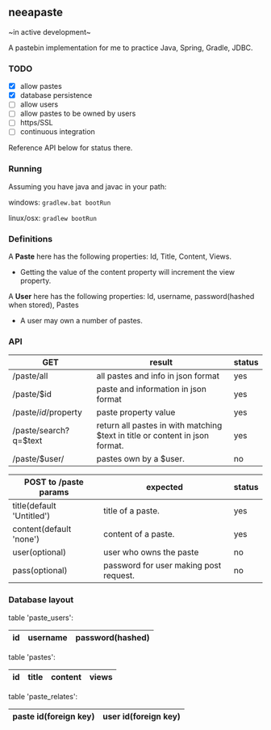 ## neeapaste

~in active development~

A pastebin implementation for me to practice Java, Spring, Gradle, JDBC.

### TODO
- [x] allow pastes
- [x] database persistence
- [ ] allow users
- [ ] allow pastes to be owned by users
- [ ] https/SSL
- [ ] continuous integration

Reference API below for status there.

### Running
Assuming you have java and javac in your path:

windows: `gradlew.bat bootRun`

linux/osx: `gradlew bootRun`

### Definitions
A **Paste** here has the following properties: Id, Title, Content, Views.
- Getting the value of the content property will increment the view property.

A **User** here has the following properties: Id, username, password(hashed when stored), Pastes
- A user may own a number of pastes.

### API
GET		| result |	status
--------|--------|---
/paste/all	| all pastes and info in json format | yes
/paste/$id	| paste and information in json format | yes
/paste/$id/$property | paste property value | yes
/paste/search?q=$text	| return all pastes in with matching $text in title or content in json format. | yes
/paste/$user/ | pastes own by a $user. | no

POST to /paste params	| expected | status
------------------------|----------|----
title(default 'Untitled')   | title of a paste. | yes
content(default 'none') | content of a paste. | yes
user(optional)			| user who owns the paste | no
pass(optional)			| password for user making post request. | no

### Database layout
table 'paste_users':

id | username | password(hashed)
------|-----|-----

table 'pastes':

id    |title| content | views
------|-----|-----|-----


table 'paste_relates':

paste id(foreign key) | user id(foreign key)
------|-----

